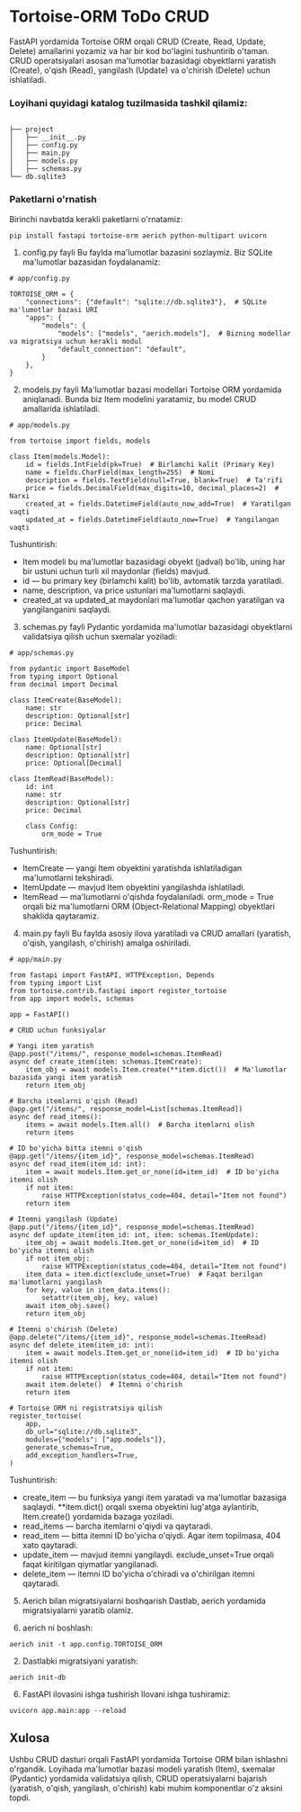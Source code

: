 # Tortoise-ORM ToDo CRUD
FastAPI yordamida Tortoise ORM orqali CRUD (Create, Read, Update, Delete) amallarini yozamiz va har bir kod bo'lagini tushuntirib o'taman. CRUD operatsiyalari asosan ma'lumotlar bazasidagi obyektlarni yaratish (Create), o'qish (Read), yangilash (Update) va o'chirish (Delete) uchun ishlatiladi.
### Loyihani quyidagi katalog tuzilmasida tashkil qilamiz:
```shell

├── project
│   ├── __init__.py
│   ├── config.py
│   ├── main.py
│   ├── models.py
│   ├── schemas.py
└── db.sqlite3

```

### Paketlarni o'rnatish
Birinchi navbatda kerakli paketlarni o'rnatamiz:
```shell
pip install fastapi tortoise-orm aerich python-multipart uvicorn
```
1. config.py fayli
Bu faylda ma'lumotlar bazasini sozlaymiz. Biz SQLite ma'lumotlar bazasidan foydalanamiz:
```shell
# app/config.py

TORTOISE_ORM = {
    "connections": {"default": "sqlite://db.sqlite3"},  # SQLite ma'lumotlar bazasi URI
    "apps": {
        "models": {
            "models": ["models", "aerich.models"],  # Bizning modellar va migratsiya uchun kerakli modul
            "default_connection": "default",
        }
    },
}

```

2. models.py fayli
Ma'lumotlar bazasi modellari Tortoise ORM yordamida aniqlanadi. Bunda biz Item modelini yaratamiz, bu model CRUD amallarida ishlatiladi.
```shell
# app/models.py

from tortoise import fields, models

class Item(models.Model):
    id = fields.IntField(pk=True)  # Birlamchi kalit (Primary Key)
    name = fields.CharField(max_length=255)  # Nomi
    description = fields.TextField(null=True, blank=True)  # Ta'rifi
    price = fields.DecimalField(max_digits=10, decimal_places=2)  # Narxi
    created_at = fields.DatetimeField(auto_now_add=True)  # Yaratilgan vaqti
    updated_at = fields.DatetimeField(auto_now=True)  # Yangilangan vaqti

```
Tushuntirish:

* Item modeli bu ma'lumotlar bazasidagi obyekt (jadval) bo'lib, uning har bir ustuni uchun turli xil maydonlar (fields) mavjud.
* id — bu primary key (birlamchi kalit) bo'lib, avtomatik tarzda yaratiladi.
* name, description, va price ustunlari ma'lumotlarni saqlaydi.
* created_at va updated_at maydonlari ma'lumotlar qachon yaratilgan va yangilanganini saqlaydi.
3. schemas.py fayli
Pydantic yordamida ma'lumotlar bazasidagi obyektlarni validatsiya qilish uchun sxemalar yoziladi:
```shell
# app/schemas.py

from pydantic import BaseModel
from typing import Optional
from decimal import Decimal

class ItemCreate(BaseModel):
    name: str
    description: Optional[str]
    price: Decimal

class ItemUpdate(BaseModel):
    name: Optional[str]
    description: Optional[str]
    price: Optional[Decimal]

class ItemRead(BaseModel):
    id: int
    name: str
    description: Optional[str]
    price: Decimal

    class Config:
        orm_mode = True
```

Tushuntirish:

* ItemCreate — yangi Item obyektini yaratishda ishlatiladigan ma'lumotlarni tekshiradi.
* ItemUpdate — mavjud Item obyektini yangilashda ishlatiladi.
* ItemRead — ma'lumotlarni o'qishda foydalaniladi. orm_mode = True orqali biz ma'lumotlarni ORM (Object-Relational Mapping) obyektlari shaklida qaytaramiz.
4. main.py fayli
Bu faylda asosiy ilova yaratiladi va CRUD amallari (yaratish, o'qish, yangilash, o'chirish) amalga oshiriladi.
```shell
# app/main.py

from fastapi import FastAPI, HTTPException, Depends
from typing import List
from tortoise.contrib.fastapi import register_tortoise
from app import models, schemas

app = FastAPI()

# CRUD uchun funksiyalar

# Yangi item yaratish
@app.post("/items/", response_model=schemas.ItemRead)
async def create_item(item: schemas.ItemCreate):
    item_obj = await models.Item.create(**item.dict())  # Ma'lumotlar bazasida yangi item yaratish
    return item_obj

# Barcha itemlarni o'qish (Read)
@app.get("/items/", response_model=List[schemas.ItemRead])
async def read_items():
    items = await models.Item.all()  # Barcha itemlarni olish
    return items

# ID bo'yicha bitta itemni o'qish
@app.get("/items/{item_id}", response_model=schemas.ItemRead)
async def read_item(item_id: int):
    item = await models.Item.get_or_none(id=item_id)  # ID bo'yicha itemni olish
    if not item:
        raise HTTPException(status_code=404, detail="Item not found")
    return item

# Itemni yangilash (Update)
@app.put("/items/{item_id}", response_model=schemas.ItemRead)
async def update_item(item_id: int, item: schemas.ItemUpdate):
    item_obj = await models.Item.get_or_none(id=item_id)  # ID bo'yicha itemni olish
    if not item_obj:
        raise HTTPException(status_code=404, detail="Item not found")
    item_data = item.dict(exclude_unset=True)  # Faqat berilgan ma'lumotlarni yangilash
    for key, value in item_data.items():
        setattr(item_obj, key, value)
    await item_obj.save()
    return item_obj

# Itemni o'chirish (Delete)
@app.delete("/items/{item_id}", response_model=schemas.ItemRead)
async def delete_item(item_id: int):
    item = await models.Item.get_or_none(id=item_id)  # ID bo'yicha itemni olish
    if not item:
        raise HTTPException(status_code=404, detail="Item not found")
    await item.delete()  # Itemni o'chirish
    return item

# Tortoise ORM ni registratsiya qilish
register_tortoise(
    app,
    db_url="sqlite://db.sqlite3",
    modules={"models": ["app.models"]},
    generate_schemas=True,
    add_exception_handlers=True,
)

```
Tushuntirish:

* create_item — bu funksiya yangi item yaratadi va ma'lumotlar bazasiga saqlaydi. **item.dict() orqali sxema obyektini lug'atga aylantirib, Item.create() yordamida bazaga yoziladi.
* read_items — barcha itemlarni o'qiydi va qaytaradi.
* read_item — bitta itemni ID bo'yicha o'qiydi. Agar item topilmasa, 404 xato qaytaradi.
* update_item — mavjud itemni yangilaydi. exclude_unset=True orqali faqat kiritilgan qiymatlar yangilanadi.
* delete_item — itemni ID bo'yicha o'chiradi va o'chirilgan itemni qaytaradi.
5. Aerich bilan migratsiyalarni boshqarish
Dastlab, aerich yordamida migratsiyalarni yaratib olamiz.

1.  aerich ni boshlash:
```shell
aerich init -t app.config.TORTOISE_ORM
```
2. Dastlabki migratsiyani yaratish:
```shell
aerich init-db

```
6. FastAPI ilovasini ishga tushirish
Ilovani ishga tushiramiz:

```shell
uvicorn app.main:app --reload
```

## Xulosa
Ushbu CRUD dasturi orqali FastAPI yordamida Tortoise ORM bilan ishlashni o'rgandik. Loyihada ma'lumotlar bazasi modeli yaratish (Item), sxemalar (Pydantic) yordamida validatsiya qilish, CRUD operatsiyalarni bajarish (yaratish, o'qish, yangilash, o'chirish) kabi muhim komponentlar o'z aksini topdi.



